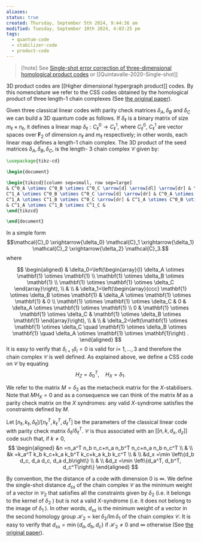 ```yaml
---
aliases: 
status: true
created: Thursday, September 5th 2024, 9:44:36 am
modified: Tuesday, September 10th 2024, 4:03:25 pm
tags:
  - quantum-code
  - stabilizer-code
  - product-code
---
```

> [!note] See [Single-shot error correction of three-dimensional homological product codes](https://arxiv.org/abs/2009.11790) or [[Quintavalle-2020-Single-shot]]

3D product codes are [[Higher dimensional hypergraph product]] codes. By this nomenclature we refer to the CSS codes obtained by the homological product of three length-1 chain complexes (See [the original paper](https://arxiv.org/abs/1810.01519)). 

Given three classical linear codes with parity check matrices $\delta_A, \delta_B$ and $\delta_C$ we can build a 3D quantum code as follows. If $\delta_{\ell}$ is a binary matrix of size $m_{\ell} \times n_{\ell}$, it defines a linear map $\delta_{\ell}: C_{\ell}^0 \rightarrow C_{\ell}^1$, where $C_{\ell}^0$, $C_{\ell}^1$ are vector spaces over $\mathbf{F}_2$ of dimension $n_{\ell}$ and $m_{\ell}$ respectively; in other words, each linear map defines a length-1 chain complex. The 3D product of the seed matrices $\delta_A, \delta_B, \delta_C$, is the length- 3 chain complex $\mathcal{C}$ given by:


```tikz
\usepackage{tikz-cd}

\begin{document}

\begin{tikzcd}[column sep=small, row sep=large]
& C^0_A \otimes C^0_B \otimes C^0_C \arrow[d] \arrow[dl] \arrow[dr] & \\
C^1_A \otimes C^0_B \otimes C^0_C \arrow[d] \arrow[dr] & C^0_A \otimes C^1_B \otimes C^0_C \arrow[dl] \arrow[dr] & C^0_A \otimes C^0_B \otimes C^1_C \arrow[d] \arrow[dl] \\
C^1_A \otimes C^1_B \otimes C^0_C \arrow[dr] & C^1_A \otimes C^0_B \otimes C^1_C \arrow[d] & C^0_A \otimes C^1_B \otimes C^1_C \arrow[dl] \\
& C^1_A \otimes C^1_B \otimes C^1_C & 
\end{tikzcd}

\end{document}

```
In a simple form
$$\mathcal{C}_0 \xrightarrow{\delta_0} \mathcal{C}_1 \xrightarrow{\delta_1} \mathcal{C}_2 \xrightarrow{\delta_2} \mathcal{C}_3.$$
where

$$
\begin{aligned}
& \delta_0=\left(\begin{array}{l}
\delta_A \otimes \mathbf{1} \otimes \mathbf{1} \\
\mathbf{1} \otimes \delta_B \otimes \mathbf{1} \\
\mathbf{1} \otimes \mathbf{1} \otimes \delta_C
\end{array}\right), \\
& \\
& \delta_1=\left(\begin{array}{ccc}
\mathbf{1} \otimes \delta_B \otimes \mathbf{1} & \delta_A \otimes \mathbf{1} \otimes \mathbf{1} & 0 \\
\mathbf{1} \otimes \mathbf{1} \otimes \delta_C & 0 & \delta_A \otimes \mathbf{1} \otimes \mathbf{1} \\
0 & \mathbf{1} \otimes \mathbf{1} \otimes \delta_C & \mathbf{1} \otimes \delta_B \otimes \mathbf{1}
\end{array}\right), \\
& \\
& \delta_2=\left(\mathbf{1} \otimes \mathbf{1} \otimes \delta_C \quad \mathbf{1} \otimes \delta_B \otimes \mathbf{1} \quad \delta_A \otimes \mathbf{1} \otimes \mathbf{1}\right) .
\end{aligned}
$$
It is easy to verify that $\delta_{i+1} \delta_i=0$ is valid for $i=$ $1, \ldots, 3$ and therefore the chain complex $\mathcal{C}$ is well defined. As explained above, we define a CSS code on $\mathcal{C}$ by equating
$$H_Z=\delta_0^T, \quad H_X=\delta_1.$$

We refer to the matrix $M=\delta_2$ as the metacheck matrix for the $X$-stabilisers. Note that $M H_X=0$ and as a consequence we can think of the matrix $M$ as a parity check matrix on the $X$ syndromes: any valid $X$-syndrome satisfies the constraints defined by $M$.

Let $\left[n_{\ell}, k_{\ell}, \delta_{\ell}\right] /\left[n_{\ell}^T, k_{\ell}^T, d_{\ell}^T\right]$ be the parameters of the classical linear code with parity check matrix $\delta_{\ell} / \delta_{\ell}^T$.  $\mathcal{C}$ is thus associated with an $\left[\left[n, k, d_x, d_z\right]\right]$ code such that, if $k \neq 0$,
$$
\begin{aligned}
&n =n_a^T n_b n_c+n_a n_b^T n_c+n_a n_b n_c^T \\
& \\
&k =k_a^T k_b k_c+k_a k_b^T k_c+k_a k_b k_c^T \\
& \\
&d_x =\min \left\{d_b d_c, d_a d_c, d_a d_b\right\} \\
& \\
&d_z =\min \left\{d_a^T, d_b^T, d_c^T\right\}
\end{aligned}
$$

By convention, the the distance of a code with dimension 0 is $\infty$. We define the single-shot distance $d_{s s}$ of the chain complex $\mathcal{C}$ as the minimum weight of a vector in $\mathcal{C}_2$ that satisfies all the constraints given by $\delta_2$ (i.e. it belongs to the kernel of $\delta_2$ ) but is not a valid $X$-syndrome (i.e. it does not belong to the image of $\delta_1$ ). In other words, $d_{s s}$ is the minimum weight of a vector in the second homology group $\mathcal{H}_2=\operatorname{ker} \delta_2 / \operatorname{Im} \delta_1$ of the chain complex $\mathcal{C}$. It is easy to verify that $d_{s s}=\min \left\{d_a, d_b, d_c\right\}$ if $\mathcal{H}_2 \neq 0$ and $\infty$ otherwise (See [the original paper](https://arxiv.org/abs/1810.01519)).

